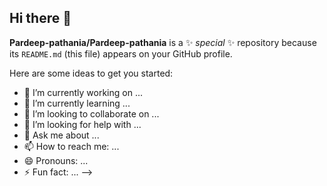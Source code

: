 ## Hi there 👋

<!--# 💫 About Me:
 Hi, This is Pardeep Singh Pathania<br><br>Make it work, make it right, make it fast.<br><br><br><br>Expertise in React, Javascript, Redux, React-Router, HTML, CSS , TAILWIND CSS<br>& PYTHON


## 🌐 Socials:
[![Instagram](https://img.shields.io/badge/Instagram-%23E4405F.svg?logo=Instagram&logoColor=white)](https://instagram.com/@pathania_nikhil_01) [![LinkedIn](https://img.shields.io/badge/LinkedIn-%230077B5.svg?logo=linkedin&logoColor=white)](https://linkedin.com/in/https://www.linkedin.com/in/pardeep-pathania-55ab31235?) [![X](https://img.shields.io/badge/X-black.svg?logo=X&logoColor=white)](https://x.com/@PardeepPat75670) [![email](https://img.shields.io/badge/Email-D14836?logo=gmail&logoColor=white)](mailto:pathanianikhil145@gmail.com) 

# 💻 Tech Stack:
![JavaScript](https://img.shields.io/badge/javascript-%23323330.svg?style=for-the-badge&logo=javascript&logoColor=%23F7DF1E) ![React](https://img.shields.io/badge/react-%2320232a.svg?style=for-the-badge&logo=react&logoColor=%2361DAFB) ![React Router](https://img.shields.io/badge/React_Router-CA4245?style=for-the-badge&logo=react-router&logoColor=white) ![CSS3](https://img.shields.io/badge/css3-%231572B6.svg?style=for-the-badge&logo=css3&logoColor=white) ![TailwindCSS](https://img.shields.io/badge/tailwindcss-%2338B2AC.svg?style=for-the-badge&logo=tailwind-css&logoColor=white) ![HTML5](https://img.shields.io/badge/html5-%23E34F26.svg?style=for-the-badge&logo=html5&logoColor=white) ![React Hook Form](https://img.shields.io/badge/React%20Hook%20Form-%23EC5990.svg?style=for-the-badge&logo=reacthookform&logoColor=white) ![Redux](https://img.shields.io/badge/redux-%23593d88.svg?style=for-the-badge&logo=redux&logoColor=white) ![Python](https://img.shields.io/badge/python-3670A0?style=for-the-badge&logo=python&logoColor=ffdd54)
# 📊 GitHub Stats:
![](https://github-readme-stats.vercel.app/api?username=pardeep-pathania&theme=dark&hide_border=false&include_all_commits=false&count_private=false)<br/>
![](https://github-readme-streak-stats.herokuapp.com/?user=pardeep-pathania&theme=dark&hide_border=false)<br/>
![](https://github-readme-stats.vercel.app/api/top-langs/?username=pardeep-pathania&theme=dark&hide_border=false&include_all_commits=false&count_private=false&layout=compact)

## 🏆 GitHub Trophies
![](https://github-profile-trophy.vercel.app/?username=pardeep-pathania&theme=radical&no-frame=false&no-bg=false&margin-w=4)

### ✍️ Random Dev Quote
![](https://quotes-github-readme.vercel.app/api?type=horizontal&theme=radical)

### 🔝 Top Contributed Repo
![](https://github-contributor-stats.vercel.app/api?username=pardeep-pathania&limit=5&theme=dark&combine_all_yearly_contributions=true)

---
[![](https://visitcount.itsvg.in/api?id=pardeep-pathania&icon=0&color=0)](https://visitcount.itsvg.in)

<!-- Proudly created with GPRM ( https://gprm.itsvg.in ) -->
**Pardeep-pathania/Pardeep-pathania** is a ✨ _special_ ✨ repository because its `README.md` (this file) appears on your GitHub profile.

Here are some ideas to get you started:

- 🔭 I’m currently working on ...
- 🌱 I’m currently learning ...
- 👯 I’m looking to collaborate on ...
- 🤔 I’m looking for help with ...
- 💬 Ask me about ...
- 📫 How to reach me: ...
- 😄 Pronouns: ...
- ⚡ Fun fact: ...
-->
